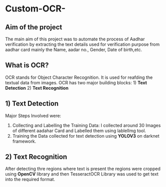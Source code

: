 # Custom-OCR-

## Aim of the project
The main aim of this project was to automate the process of Aadhar verification by extracting the text details used for verification purpose from aadhar card mainly the Name, aadar no., Gender, Date of birth,etc.

## What is OCR?
  OCR stands for Object Character Recognition. It is used for reafding the textual data from images. 
  OCR has two major building blocks:
    1) **Text Detection**
    2) **Text Recognition**
    
## 1) Text Detection
   Major Steps Involved were:
   1) Collecting and Labelling the Training Data:
      I collected around 30 Images of different aadahar Card and Labelled them using lablelImg tool.
   2) Training the Data collected for text detection using **YOLOV3** on darknet framework.

## 2) Text Recognition 
   After detecting thre regions where text is present the regions were cropped using **OpenCV** library and then TesseractOCR Library was used to get text into the required format.
   
